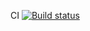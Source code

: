 CI [![Build status](https://ci.appveyor.com/api/projects/status/1egywybgkmpjf73l?svg=true)](https://ci.appveyor.com/project/ElzaRadikovna/selenium-myhw)